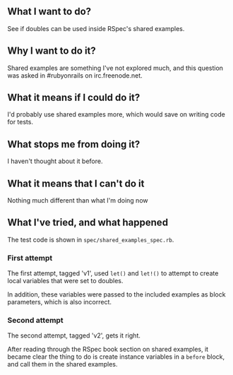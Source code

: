 ## What I want to do?

See if doubles can be used inside RSpec's shared examples.

## Why I want to do it?
 
Shared examples are something I've not explored much, and this
question was asked in #rubyonrails on irc.freenode.net.

## What it means if I could do it?
 
I'd probably use shared examples more, which would save on writing
code for tests.

## What stops me from doing it?

I haven't thought about it before.

## What it means that I can't do it

Nothing much different than what I'm doing now

## What I've tried, and what happened

The test code is shown in `spec/shared_examples_spec.rb`.

### First attempt

The first attempt, tagged 'v1', used `let()` and `let!()` to attempt
to create local variables that were set to doubles.

In addition, these variables were passed to the included examples as
block parameters, which is also incorrect.

### Second attempt

The second attempt, tagged 'v2', gets it right.

After reading through the RSpec book section on shared examples, it
became clear the thing to do is create instance variables in a
`before` block, and call them in the shared examples.
